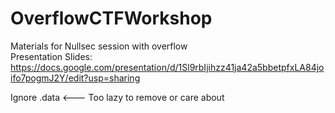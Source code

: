 # OverflowCTFWorkshop
Materials for Nullsec session with overflow
<br>
Presentation Slides: https://docs.google.com/presentation/d/1Sl9rbIjihzz41ja42a5bbetpfxLA84joifo7pogmJ2Y/edit?usp=sharing

Ignore .data <--- Too lazy to remove or care about
